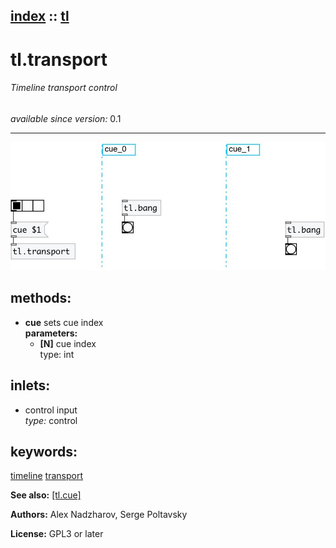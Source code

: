 [index](index.html) :: [tl](category_tl.html)
---

# tl.transport

###### Timeline transport control

*available since version:* 0.1

---




[![example](../examples/img/tl.transport.jpg)](../examples/pd/tl.transport.pd)





## methods:

* **cue**
sets cue index<br>
  __parameters:__
  - **[N]** cue index<br>
    type: int <br>






## inlets:

* control input<br>
_type:_ control





## keywords:

[timeline](keywords/timeline.html)
[transport](keywords/transport.html)



**See also:**
[\[tl.cue\]](tl.cue.html)




**Authors:** Alex Nadzharov, Serge Poltavsky




**License:** GPL3 or later





